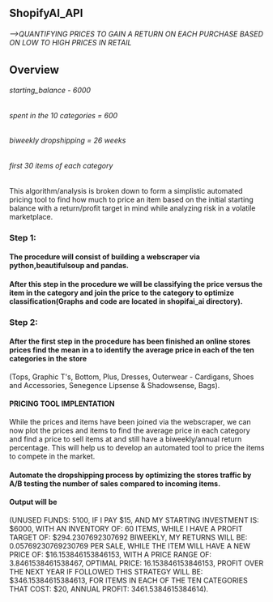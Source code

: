 ## ShopifyAI_API
###### -->QUANTIFYING PRICES TO GAIN A RETURN ON EACH PURCHASE BASED ON LOW TO HIGH PRICES IN RETAIL

## Overview
###### starting_balance - 6000 
###### spent in the 10 categories = 600
###### biweekly dropshipping = 26 weeks 
###### first 30 items of each category

This algorithm/analysis is broken down to form a simplistic automated pricing tool to find how much to price an item based on the initial starting balance with a return/profit target in mind while analyzing risk in a volatile marketplace. 

### Step 1:
#### The procedure will consist of building a webscraper via python,beautifulsoup and pandas. 
#### After this step in the procedure we will be classifying the price versus the item in the category and join the price to the category to optimize classification(Graphs and code are located in shopifai_ai directory).

### Step 2:
#### After the first step in the procedure has been finished an online stores prices find the mean in a  to identify the average price in each of the ten categories in the store
(Tops,
Graphic T's,
Bottom, 
Plus, 
Dresses, 
Outerwear - Cardigans, 
Shoes and Accessories, 
Senegence Lipsense & Shadowsense, 
Bags).

#### PRICING TOOL IMPLENTATION
While the prices and items have been joined via the webscraper, we can now plot the prices and items to find the average price in each category and find a price to sell items at and still have a biweekly/annual return percentage. 
This will help us to develop an automated tool to price the items to compete in the market.

#### Automate the dropshipping process by optimizing the stores traffic by A/B testing the number of sales compared to incoming items.
#### Output will be 
(UNUSED FUNDS: 5100,
IF I PAY $15, AND MY STARTING INVESTMENT IS: $6000, 
WITH AN INVENTORY OF: 60 ITEMS,
WHILE I HAVE A PROFIT TARGET OF: $294.2307692307692 BIWEEKLY, 
MY RETURNS WILL BE: 0.05769230769230769 PER SALE, 
WHILE THE ITEM WILL HAVE A NEW PRICE OF: $16.153846153846153, 
WITH A PRICE RANGE OF: 3.8461538461538467,
OPTIMAL PRICE: 16.153846153846153,
PROFIT OVER THE NEXT YEAR IF FOLLOWED THIS STRATEGY WILL BE: $346.15384615384613, 
FOR ITEMS IN EACH OF THE TEN CATEGORIES THAT COST: $20,
ANNUAL PROFIT: 3461.5384615384614).
